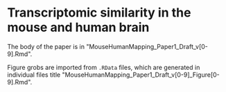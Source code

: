 # Transcriptomic similarity in the mouse and human brain

The body of the paper is in "MouseHumanMapping_Paper1_Draft_v\[0-9\].Rmd".

Figure grobs are imported from `.RData` files, which are generated in individual files title "MouseHumanMapping_Paper1_Draft_v\[0-9\]_Figure\[0-9\]<n>.Rmd". 
